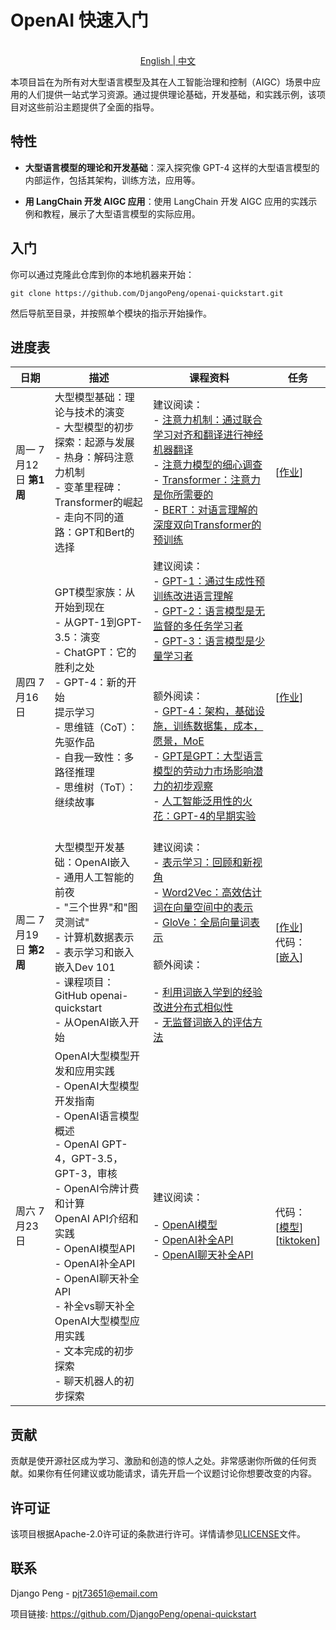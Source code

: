 # OpenAI 快速入门

<p align="center">
    <br> <a href="README.md">English | 中文</a>
</p>


本项目旨在为所有对大型语言模型及其在人工智能治理和控制（AIGC）场景中应用的人们提供一站式学习资源。通过提供理论基础，开发基础，和实践示例，该项目对这些前沿主题提供了全面的指导。

## 特性

- **大型语言模型的理论和开发基础**：深入探究像 GPT-4 这样的大型语言模型的内部运作，包括其架构，训练方法，应用等。

- **用 LangChain 开发 AIGC 应用**：使用 LangChain 开发 AIGC 应用的实践示例和教程，展示了大型语言模型的实际应用。

## 入门

你可以通过克隆此仓库到你的本地机器来开始：

```shell
git clone https://github.com/DjangoPeng/openai-quickstart.git
```

然后导航至目录，并按照单个模块的指示开始操作。

## 进度表

| 日期       | 描述                                                                                                                                                                                                        | 课程资料                                                                           | 任务                                                                   |
|------------|--------------------------------------------------------------------------------------------------------------------------------------------------------------------------------------------------------------------|-------------------------------------------------------------------------------------------|-------------------------------------------------------------------------------------------|
| 周一 7月12日 **第1周** | 大型模型基础：理论与技术的演变 <br/> - 大型模型的初步探索：起源与发展 <br/> - 热身：解码注意力机制 <br/> - 变革里程碑：Transformer的崛起 <br/> - 走向不同的道路：GPT和Bert的选择 | 建议阅读：<br/>- [注意力机制：通过联合学习对齐和翻译进行神经机器翻译](https://arxiv.org/abs/1409.0473)<br/>- [注意力模型的细心调查](https://arxiv.org/abs/1904.02874)<br/>- [Transformer：注意力是你所需要的](https://arxiv.org/abs/1706.03762)<br/>- [BERT：对语言理解的深度双向Transformer的预训练](https://arxiv.org/abs/1810.04805) | [[作业](docs/homework_01.md)] |
| 周四 7月16日 | GPT模型家族：从开始到现在 <br/> - 从GPT-1到GPT-3.5：演变 <br/> - ChatGPT：它的胜利之处 <br/> - GPT-4：新的开始 <br/>提示学习 <br/> - 思维链（CoT）：先驱作品 <br/> - 自我一致性：多路径推理 <br/> - 思维树（ToT）：继续故事 | 建议阅读：<br/>- [GPT-1：通过生成性预训练改进语言理解](https://s3-us-west-2.amazonaws.com/openai-assets/research-covers/language-unsupervised/language_understanding_paper.pdf)<br/>- [GPT-2：语言模型是无监督的多任务学习者](https://cdn.openai.com/better-language-models/language_models_are_unsupervised_multitask_learners.pdf)<br/>- [GPT-3：语言模型是少量学习者](https://arxiv.org/abs/2005.14165)<br/><br/><br/>额外阅读：<br/>- [GPT-4：架构，基础设施，训练数据集，成本，愿景，MoE](https://www.semianalysis.com/p/gpt-4-architecture-infrastructure)<br/>- [GPT是GPT：大型语言模型的劳动力市场影响潜力的初步观察](https://arxiv.org/abs/2303.10130)<br/>- [人工智能泛用性的火花：GPT-4的早期实验](https://arxiv.org/abs/2303.12712)<br/><br/> | [[作业](docs/homework_02.md)] |
| 周二 7月19日 **第2周** | 大型模型开发基础：OpenAI嵌入 <br/> - 通用人工智能的前夜 <br/> - "三个世界"和"图灵测试" <br/> - 计算机数据表示 <br/> - 表示学习和嵌入 <br/> 嵌入Dev 101 <br/> - 课程项目：GitHub openai-quickstart <br/> - 从OpenAI嵌入开始                     | 建议阅读：<br/>- [表示学习：回顾和新视角](https://arxiv.org/abs/1206.5538)<br/>- [Word2Vec：高效估计词在向量空间中的表示](https://arxiv.org/abs/1301.3781)<br/>- [GloVe：全局向量词表示](https://nlp.stanford.edu/pubs/glove.pdf)<br/><br/>额外阅读：<br/><br/>- [利用词嵌入学到的经验改进分布式相似性](http://www.aclweb.org/anthology/Q15-1016)<br/>- [无监督词嵌入的评估方法](http://www.aclweb.org/anthology/D15-1036) | [[作业](docs/homework_03.md)]<br/>代码：<br/>[[嵌入](openai_api/embedding.ipynb)] |
| 周六 7月23日 | OpenAI大型模型开发和应用实践 <br/> - OpenAI大型模型开发指南 <br/> - OpenAI语言模型概述 <br/> - OpenAI GPT-4，GPT-3.5，GPT-3，审核 <br/> - OpenAI令牌计费和计算 <br/>OpenAI API介绍和实践 <br/> - OpenAI模型API <br/> - OpenAI补全API  <br/> - OpenAI聊天补全API <br/> - 补全vs聊天补全 <br/>OpenAI大型模型应用实践 <br/> - 文本完成的初步探索 <br/> - 聊天机器人的初步探索 | 建议阅读：<br/><br/>- [OpenAI模型](https://platform.openai.com/docs/models)<br/>- [OpenAI补全API](https://platform.openai.com/docs/guides/gpt/completions-api)<br/>- [OpenAI聊天补全API](https://platform.openai.com/docs/guides/gpt/chat-completions-api) | 代码：<br/>[[模型](openai_api/models.ipynb)] <br/>[[tiktoken](openai_api/count_tokens_with_tiktoken.ipynb)] |


## 贡献

贡献是使开源社区成为学习、激励和创造的惊人之处。非常感谢你所做的任何贡献。如果你有任何建议或功能请求，请先开启一个议题讨论你想要改变的内容。

## 许可证

该项目根据Apache-2.0许可证的条款进行许可。详情请参见[LICENSE](LICENSE)文件。

## 联系

Django Peng - pjt73651@email.com

项目链接: https://github.com/DjangoPeng/openai-quickstart


